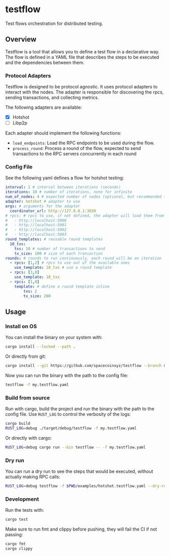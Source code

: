 # testflow

Test flows orchestration for distributed testing.

## Overview

Testflow is a tool that allows you to define a test flow in a declarative way. The flow is defined in a YAML file that describes the steps to be executed and the dependencies between them.

### Protocol Adapters

Testflow is designed to be protocol agnostic. It uses protocol adapters to interact with the nodes. The adapter is responsible for discovering the rpcs, sending transactions, and collecting metrics.

The following adapters are available:
- [x] Hotshot
- [ ] Libp2p

Each adapter should implement the following functions:

- `load_endpoints`: Load the RPC endpoints to be used during the flow.
- `process_round`: Process a round of the flow, expected to send transactions to the RPC servers concurrently in each round


### Config File

See the following yaml defines a flow for hotshot testing:

```yaml
interval: 1 # interval between iterations (seconds)
iterations: 10 # number of iterations, none for infinite
num_of_nodes: 4 # expected number of nodes (optional, but recommended to avoid index out of range errors)
adapter: hotshot # adapter to use
args: # arguments for the adapter
  coordinator_url: http://127.0.0.1:3030
# rpcs: # rpcs to use, if not defined, the adapter will load them from the coordinator
#   - http://localhost:5000
#   - http://localhost:5001
#   - http://localhost:5002
#   - http://localhost:5003
round_templates: # reusable round templates
  10_txs:
    txs: 10 # number of transactions to send
    tx_size: 100 # size of each transaction
rounds: # rounds to run continuously, each round will be an iteration
  - rpcs: [1,2] # rpcs to use out of the available ones
    use_template: 10_txs # use a round template
  - rpcs: [3,0]
    use_template: 10_txs
  - rpcs: [1,0]
    template: # define a round template inline
        txs: 2
        tx_size: 200
```

## Usage


### Install on OS

You can install the binary on your system with:

```bash
cargo install --locked --path .
```

Or directly from git:

```bash
cargo install --git https://github.com/spacecoinxyz/testflow --branch main --locked testflow
```

Now you can run the binary with the path to the config file:

```bash
testflow -f my.testflow.yaml
```

### Build from source

Run with cargo, build the project and run the binary with the path to the config file.
Use `RUST_LOG` to control the verbosity of the logs:

```bash
cargo build
RUST_LOG=debug ./target/debug/testflow -f my.testflow.yaml
```

Or directly with cargo:

```bash
RUST_LOG=debug cargo run --bin testflow -- -f my.testflow.yaml
```

### Dry run

You can run a dry run to see the steps that would be executed, without actually making RPC calls:

```bash
RUST_LOG=debug testflow -f $PWD/examples/hotshot.testflow.yaml --dry-run
```

### Development

Run the tests with:

```bash
cargo test
```

Make sure to run fmt and clippy before pushing, they will fail the CI if not passing:

```bash
cargo fmt
cargo clippy
```
